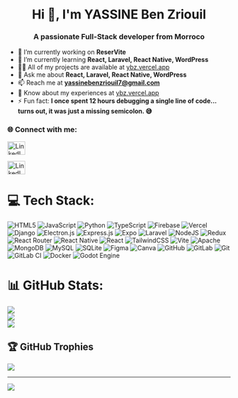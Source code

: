 <h1 align="center">Hi 👋, I'm YASSINE Ben Zriouil</h1>
<h3 align="center">A passionate Full-Stack developer from Morroco</h3>

- 🔭 I’m currently working on **ReserVite**
- 🌱 I’m currently learning **React, Laravel, React Native, WordPress**
- 👨‍💻 All of my projects are available at [ybz.vercel.app](https://ybz.vercel.app/)
- 💬 Ask me about **React, Laravel, React Native, WordPress**
- 📫 Reach me at **yassinebenzriouil7@gmail.com**
- 📄 Know about my experiences at [ybz.vercel.app](https://ybz.vercel.app/)
- ⚡ Fun fact: **I once spent 12 hours debugging a single line of code... turns out, it was just a missing semicolon. 😅**

### 🌐 Connect with me:
<p align="left">
  <a href="https://www.linkedin.com/in/yassine-ben-zriouil-64b735276/" target="_blank">
    <img src="https://raw.githubusercontent.com/rahuldkjain/github-profile-readme-generator/master/src/images/icons/Social/linked-in-alt.svg" alt="LinkedIn" height="30" width="40" />
    
  </a><a href="https://www.linkedin.com/in/yassine-ben-zriouil-64b735276/" target="_blank">
    <img src="https://raw.githubusercontent.com/rahuldkjain/github-profile-readme-generator/master/src/images/icons/Social/whatsapp-alt.svg" alt="LinkedIn" height="30" width="40" />
    
  </a>
</p>


# 💻 Tech Stack:
![HTML5](https://img.shields.io/badge/html5-%23E34F26.svg?style=for-the-badge&logo=html5&logoColor=white)
![JavaScript](https://img.shields.io/badge/javascript-%23323330.svg?style=for-the-badge&logo=javascript&logoColor=%23F7DF1E)
![Python](https://img.shields.io/badge/python-3670A0?style=for-the-badge&logo=python&logoColor=ffdd54)
![TypeScript](https://img.shields.io/badge/typescript-%23007ACC.svg?style=for-the-badge&logo=typescript&logoColor=white)
![Firebase](https://img.shields.io/badge/firebase-%23039BE5.svg?style=for-the-badge&logo=firebase)
![Vercel](https://img.shields.io/badge/vercel-%23000000.svg?style=for-the-badge&logo=vercel&logoColor=white)
![Django](https://img.shields.io/badge/django-%23092E20.svg?style=for-the-badge&logo=django&logoColor=white)
![Electron.js](https://img.shields.io/badge/Electron-191970?style=for-the-badge&logo=Electron&logoColor=white)
![Express.js](https://img.shields.io/badge/express.js-%23404d59.svg?style=for-the-badge&logo=express&logoColor=%2361DAFB)
![Expo](https://img.shields.io/badge/expo-1C1E24?style=for-the-badge&logo=expo&logoColor=#D04A37)
![Laravel](https://img.shields.io/badge/laravel-%23FF2D20.svg?style=for-the-badge&logo=laravel&logoColor=white)
![NodeJS](https://img.shields.io/badge/node.js-6DA55F?style=for-the-badge&logo=node.js&logoColor=white)
![Redux](https://img.shields.io/badge/redux-%23593d88.svg?style=for-the-badge&logo=redux&logoColor=white)
![React Router](https://img.shields.io/badge/React_Router-CA4245?style=for-the-badge&logo=react-router&logoColor=white)
![React Native](https://img.shields.io/badge/react_native-%2320232a.svg?style=for-the-badge&logo=react&logoColor=%2361DAFB)
![React](https://img.shields.io/badge/react-%2320232a.svg?style=for-the-badge&logo=react&logoColor=%2361DAFB)
![TailwindCSS](https://img.shields.io/badge/tailwindcss-%2338B2AC.svg?style=for-the-badge&logo=tailwind-css&logoColor=white)
![Vite](https://img.shields.io/badge/vite-%23646CFF.svg?style=for-the-badge&logo=vite&logoColor=white)
![Apache](https://img.shields.io/badge/apache-%23D42029.svg?style=for-the-badge&logo=apache&logoColor=white)
![MongoDB](https://img.shields.io/badge/MongoDB-%234ea94b.svg?style=for-the-badge&logo=mongodb&logoColor=white)
![MySQL](https://img.shields.io/badge/mysql-4479A1.svg?style=for-the-badge&logo=mysql&logoColor=white)
![SQLite](https://img.shields.io/badge/sqlite-%2307405e.svg?style=for-the-badge&logo=sqlite&logoColor=white)
![Figma](https://img.shields.io/badge/figma-%23F24E1E.svg?style=for-the-badge&logo=figma&logoColor=white)
![Canva](https://img.shields.io/badge/Canva-%2300C4CC.svg?style=for-the-badge&logo=Canva&logoColor=white)
![GitHub](https://img.shields.io/badge/github-%23121011.svg?style=for-the-badge&logo=github&logoColor=white)
![GitLab](https://img.shields.io/badge/gitlab-%23181717.svg?style=for-the-badge&logo=gitlab&logoColor=white)
![Git](https://img.shields.io/badge/git-%23F05033.svg?style=for-the-badge&logo=git&logoColor=white)
![GitLab CI](https://img.shields.io/badge/gitlab%20CI-%23181717.svg?style=for-the-badge&logo=gitlab&logoColor=white)
![Docker](https://img.shields.io/badge/docker-%230db7ed.svg?style=for-the-badge&logo=docker&logoColor=white)
![Godot Engine](https://img.shields.io/badge/GODOT-%23FFFFFF.svg?style=for-the-badge&logo=godot-engine)

# 📊 GitHub Stats:
![](https://github-readme-stats.vercel.app/api?username=YassineBenZriouil&theme=dark&hide_border=false&include_all_commits=true&count_private=true)<br/>
![](https://nirzak-streak-stats.vercel.app/?user=YassineBenZriouil&theme=dark&hide_border=false)<br/>
![](https://github-readme-stats.vercel.app/api/top-langs/?username=YassineBenZriouil&theme=dark&hide_border=false&include_all_commits=true&count_private=true&layout=compact)


## 🏆 GitHub Trophies
![](https://github-profile-trophy.vercel.app/?username=YassineBenZriouil&theme=radical&no-frame=false&no-bg=false&margin-w=4)

---

[![](https://visitcount.itsvg.in/api?id=YassineBenZriouil&icon=6&color=4)](https://visitcount.itsvg.in)
